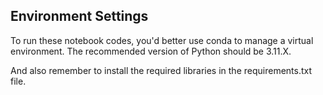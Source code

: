 ## Environment Settings
To run these notebook codes, you'd better use conda to manage a virtual environment. The recommended version of Python should be 3.11.X. 

And also remember to install the required libraries in the requirements.txt file.
